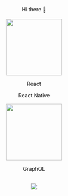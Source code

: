 <div align="center">
  Hi there 👋
</div>
<br>

<!--
**AnatolyKostarev/AnatolyKostarev** is a ✨ _special_ ✨ repository because its `README.md` (this file) appears on your GitHub profile.

Here are some ideas to get you started:

- 🔭 I’m currently working on ...
- 🌱 I’m currently learning ...
- 👯 I’m looking to collaborate on ...
- 🤔 I’m looking for help with ...
- 💬 Ask me about ...
- 📫 How to reach me: ...
- 😄 Pronouns: ...
- ⚡ Fun fact: ...
-->
<!-- <div id="header" align="center">
 <img src="https://media.giphy.com/media/eNAsjO55tPbgaor7ma/giphy.gif" width="50" class="giphy-embed" />
  <p>React</p>
</div> -->
<div align="center">
  <img src="https://images.viblo.asia/955fdb48-881d-443e-94b9-4fb3596e3abf.gif" width="150" />
  <p>React</p>
  <p>React Native</p>
</div>
<div align="center">
  <img src="https://dkrn4sk0rn31v.cloudfront.net/uploads/2021/05/selecionando_cores-1.png" width="150" />
  <p>GraphQL</p>
</div>
<br>
<div id="counter" align="center">
  <img src="https://komarev.com/ghpvc/?username=AnatolyKostarev&color=yellow&style=plastic)"/>
</div>

